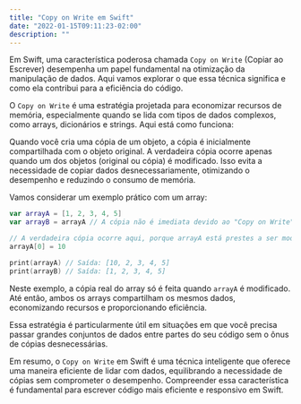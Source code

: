 ```yaml
---
title: "Copy on Write em Swift"
date: "2022-01-15T09:11:23-02:00"
description: ""
---
```


Em Swift, uma característica poderosa chamada `Copy on Write` (Copiar ao Escrever) desempenha um papel fundamental na otimização da manipulação de dados. Aqui vamos explorar o que essa técnica significa e como ela contribui para a eficiência do código.

O `Copy on Write` é uma estratégia projetada para economizar recursos de memória, especialmente quando se lida com tipos de dados complexos, como arrays, dicionários e strings. Aqui está como funciona:

Quando você cria uma cópia de um objeto, a cópia é inicialmente compartilhada com o objeto original. A verdadeira cópia ocorre apenas quando um dos objetos (original ou cópia) é modificado. Isso evita a necessidade de copiar dados desnecessariamente, otimizando o desempenho e reduzindo o consumo de memória.

Vamos considerar um exemplo prático com um array:

```swift
var arrayA = [1, 2, 3, 4, 5]
var arrayB = arrayA // A cópia não é imediata devido ao "Copy on Write"

// A verdadeira cópia ocorre aqui, porque arrayA está prestes a ser modificado
arrayA[0] = 10

print(arrayA) // Saída: [10, 2, 3, 4, 5]
print(arrayB) // Saída: [1, 2, 3, 4, 5]
```

Neste exemplo, a cópia real do array só é feita quando `arrayA` é modificado. Até então, ambos os arrays compartilham os mesmos dados, economizando recursos e proporcionando eficiência.

Essa estratégia é particularmente útil em situações em que você precisa passar grandes conjuntos de dados entre partes do seu código sem o ônus de cópias desnecessárias.

Em resumo, o `Copy on Write` em Swift é uma técnica inteligente que oferece uma maneira eficiente de lidar com dados, equilibrando a necessidade de cópias sem comprometer o desempenho. Compreender essa característica é fundamental para escrever código mais eficiente e responsivo em Swift.